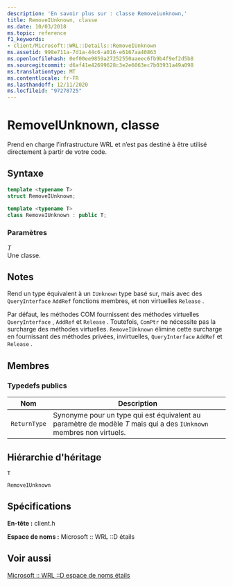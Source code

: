 ```yaml
---
description: 'En savoir plus sur : classe Removeiunknown,'
title: RemoveIUnknown, classe
ms.date: 10/03/2018
ms.topic: reference
f1_keywords:
- client/Microsoft::WRL::Details::RemoveIUnknown
ms.assetid: 998e711a-7d1a-44c6-a016-e6167aa40863
ms.openlocfilehash: 0ef00ee9859a27252550aaeec6fb9b4f9ef2d5b8
ms.sourcegitcommit: d6af41e42699628c3e2e6063ec7b03931a49a098
ms.translationtype: MT
ms.contentlocale: fr-FR
ms.lasthandoff: 12/11/2020
ms.locfileid: "97278725"
---
```

# <a name="removeiunknown-class"></a>RemoveIUnknown, classe

Prend en charge l’infrastructure WRL et n’est pas destiné à être utilisé directement à partir de votre code.

## <a name="syntax"></a>Syntaxe

```cpp
template <typename T>
struct RemoveIUnknown;

template <typename T>
class RemoveIUnknown : public T;
```

### <a name="parameters"></a>Paramètres

*T*<br/>
Une classe.

## <a name="remarks"></a>Notes

Rend un type équivalent à un `IUnknown` type basé sur, mais avec des `QueryInterface` `AddRef` fonctions membres, et non virtuelles `Release` .

Par défaut, les méthodes COM fournissent des méthodes virtuelles `QueryInterface` , `AddRef` et `Release` . Toutefois, `ComPtr` ne nécessite pas la surcharge des méthodes virtuelles. `RemoveIUnknown` élimine cette surcharge en fournissant des méthodes privées, invirtuelles, `QueryInterface` `AddRef` et `Release` .

## <a name="members"></a>Membres

### <a name="public-typedefs"></a>Typedefs publics

|Nom|Description|
|----------|-----------------|
|`ReturnType`|Synonyme pour un type qui est équivalent au paramètre de modèle *T* mais qui a des `IUnknown` membres non virtuels.|

## <a name="inheritance-hierarchy"></a>Hiérarchie d'héritage

`T`

`RemoveIUnknown`

## <a name="requirements"></a>Spécifications

**En-tête :** client.h

**Espace de noms :** Microsoft :: WRL ::D étails

## <a name="see-also"></a>Voir aussi

[Microsoft :: WRL ::D espace de noms étails](microsoft-wrl-details-namespace.md)
